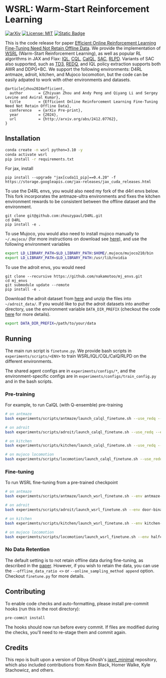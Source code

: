 # WSRL: Warm-Start Reinforcement Learning
[](https:/zhouzypaul.github.io/images/paper-images/wsrl/wsrl.png)
[![arXiv](https://img.shields.io/badge/arXiv-2412.07762-df2a2a.svg?style=for-the-badge)](http://arxiv.org/abs/2412.07762)
[![License: MIT](https://img.shields.io/badge/License-MIT-yellow.svg?style=for-the-badge)](https://opensource.org/licenses/MIT)
[![Static Badge](https://img.shields.io/badge/Project-Page-a?style=for-the-badge)](https://zhouzypaul.github.io/wsrl)

This is the code release for paper [Efficient Online Reinforcement Learning Fine-Tuning Need Not Retain Offline Data](http://arxiv.org/abs/2412.07762). We provide the implementation of [WSRL](http://arxiv.org/abs/2412.07762) (Warm-Start Reinforcement Learning), as well as popular RL algorithms in JAX and Flax: [IQL](https://arxiv.org/abs/2110.06169), [CQL](https://arxiv.org/abs/2006.04779), [CalQL](https://arxiv.org/abs/2303.05479), [SAC](https://arxiv.org/abs/1801.01290), [RLPD](https://arxiv.org/abs/2302.02948). Variants of SAC also supported, such as [TD3](https://arxiv.org/pdf/1802.09477), [REDQ](https://arxiv.org/abs/2101.05982), and IQL policy extraction supports both AWR and DDPG+BC.
We support the following environments: D4RL antmaze, adroit, kitchen, and Mujoco locomotion, but the code can be easily adpated to work with other environments and datasets.

```
@article{zhou2024efficient,
  author       = {Zhiyuan Zhou and Andy Peng and Qiyang Li and Sergey Levine and Aviral Kumar},
  title        = {Efficient Online Reinforcement Learning Fine-Tuning Need Not Retain Offline Data},
  conference   = {arXiv Pre-print},
  year         = {2024},
  url          = {http://arxiv.org/abs/2412.07762},
}
```


## Installation
```bash
conda create -n wsrl python=3.10 -y
conda activate wsrl
pip install -r requirements.txt
```

For jax, install
```
pip install --upgrade "jax[cuda11_pip]==0.4.20" -f https://storage.googleapis.com/jax-releases/jax_cuda_releases.html
```

To use the D4RL envs, you would also need my fork of the d4rl envs below.
This fork incorporates the antmaze-ultra environments and fixes the kitchen environment rewards to be consistent between the offline dataset and the environment.
```
git clone git@github.com:zhouzypaul/D4RL.git
cd D4RL
pip install -e .
```

To use Mujoco, you would also need to install mujoco manually to `~/.mujoco/` (for more instructions on download see [here](https://github.com/openai/mujoco-py?tab=readme-ov-file#install-mujoco)), and use the following environment variables
```bash
export LD_LIBRARY_PATH=$LD_LIBRARY_PATH:$HOME/.mujoco/mujoco210/bin
export LD_LIBRARY_PATH=$LD_LIBRARY_PATH:/usr/lib/nvidia
```

To use the adroit envs, you would need
```
git clone --recursive https://github.com/nakamotoo/mj_envs.git
cd mj_envs
git submodule update --remote
pip install -e .
```

Download the adroit dataset from [here](https://drive.google.com/file/d/1yUdJnGgYit94X_AvV6JJP5Y3Lx2JF30Y/view) and unzip the files into `~/adroit_data/`.
If you would like to put the adroit datasets into another directory, use the environment variable `DATA_DIR_PREFIX` (checkout the code [here](https://github.com/zhouzypaul/wsrl/blob/4b5665987079934a926c10a09bd81bc3c48ea9fa/wsrl/envs/adroit_binary_dataset.py#L7) for more details).
```bash
export DATA_DIR_PREFIX=/path/to/your/data
```

## Running
The main run script is `finetune.py`. We provide bash scripts in `experiments/scripts/<ENV>` to train WSRL/IQL/CQL/CalQ/RLPD on the different environments.

The shared agent configs are in `experiments/configs/*`, and the environment-specific configs are in `experiments/configs/train_config.py` and in the bash scripts.

### Pre-training
For example, to run CalQL (with Q-ensemble) pre-training
```bash
# on antmaze
bash experiments/scripts/antmaze/launch_calql_finetune.sh --use_redq --env antmaze-large-diverse-v2

# on adroit
bash experiments/scripts/adroit/launch_calql_finetune.sh --use_redq --env door-binary-v0

# on kitchen
bash experiments/scripts/kitchen/launch_calql_finetune.sh --use_redq --env kitchen-mixed-v0

# on mujoco locomotion
bash experiments/scripts/locomotion/launch_calql_finetune.sh --use_redq --env halfcheetah-medium-replay-v0
```

### Fine-tuning
To run WSRL fine-tuning from a pre-trained checkpoint
```bash
# on antmaze
bash experiments/scripts/antmaze/launch_wsrl_finetune.sh --env antmaze-large-diverse-v2 --resume_path /path/to/checkpoint

# on adroit
bash experiments/scripts/adroit/launch_wsrl_finetune.sh --env door-binary-v0 --resume_path /path/to/checkpoint

# on kitchen
bash experiments/scripts/kitchen/launch_wsrl_finetune.sh --env kitchen-mixed-v0 --resume_path /path/to/checkpoint

# on mujoco locomotion
bash experiments/scripts/locomotion/launch_wsrl_finetune.sh --env halfcheetah-medium-replay-v0 --resume_path /path/to/checkpoint
```

### No Data Retention
The default setting is to not retain offline data during fine-tuning, as described in the [paper](http://arxiv.org/abs/2412.07762). However, if you wish to retain the data, you can use the `--offline_data_ratio <>` or `--online_sampling_method append` option. Checkout `finetune.py` for more details.

## Contributing
To enable code checks and auto-formatting, please install pre-commit hooks (run this in the root directory):
```
pre-commit install
```
The hooks should now run before every commit. If files are modified during the checks, you'll need to re-stage them and commit again.

## Credits
This repo is built upon a version of Dibya Ghosh's [jaxrl_minimal](https://github.com/dibyaghosh/jaxrl_minimal) repository, which also included contributions from Kevin Black, Homer Walke, Kyle Stachowicz, and others.
